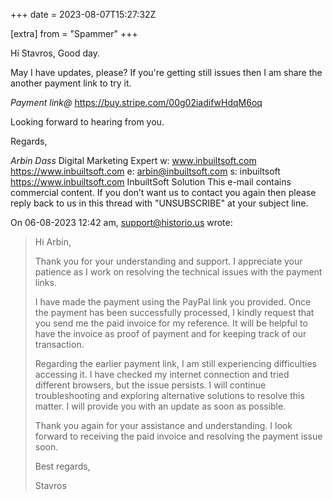 +++
date = 2023-08-07T15:27:32Z

[extra]
from = "Spammer"
+++

Hi Stavros,
Good day.

May I have updates, please? If you're getting still issues then I am 
share the another payment link to try it.

*Payment link@* https://buy.stripe.com/00g02iadifwHdqM6oq

Looking forward to hearing from you.

Regards,

*Arbin Dass*
Digital Marketing Expert
w: www.inbuiltsoft.com <https://www.inbuiltsoft.com>
e: arbin@inbuiltsoft.com
s: inbuiltsoft <https://www.inbuiltsoft.com>
InbuiltSoft Solution
This e-mail contains commercial content. If you don’t want us to contact 
you again then please reply back to us in this thread with "UNSUBSCRIBE" 
at your subject line.

On 06-08-2023 12:42 am, support@historio.us wrote:
> Hi Arbin,
>
> Thank you for your understanding and support. I appreciate your patience as I work on resolving the technical issues with the payment links.
>
> I have made the payment using the PayPal link you provided. Once the payment has been successfully processed, I kindly request that you send me the paid invoice for my reference. It will be helpful to have the invoice as proof of payment and for keeping track of our transaction.
>
> Regarding the earlier payment link, I am still experiencing difficulties accessing it. I have checked my internet connection and tried different browsers, but the issue persists. I will continue troubleshooting and exploring alternative solutions to resolve this matter. I will provide you with an update as soon as possible.
>
> Thank you again for your assistance and understanding. I look forward to receiving the paid invoice and resolving the payment issue soon.
>
> Best regards,
>
> Stavros
